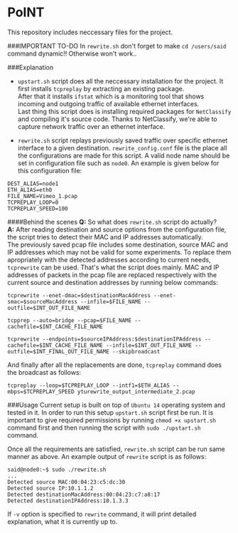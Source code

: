 # PoINT
This repository includes neccessary files for the project.

###IMPORTANT TO-DO
In <code>rewrite.sh</code> don't forget to make <code>cd /users/said </code> command dynamic!! Otherwise won't work..


###Explanation
- <code>upstart.sh</code> script does all the neccessary installation for the project. It first installs <code>tcpreplay</code> by extracting an existing package.<br/>
After that it installs <code>ifstat</code> which is a monitoring tool that shows incoming and outgoing traffic of available ethernet interfaces.<br/>
Last thing this script does is installing required packages for <code>NetClassify</code> and compiling it's source code. Thanks to NetClassify, we're able to capture network traffic over an ethernet interface. 

- <code>rewrite.sh</code> script replays previously saved traffic over specific ethernet interface to a given destination. <code>rewrite_config.conf</code> file is the place all the configurations are made for this script. A valid node name should be set in configuration file such as <code>node0</code>. An example is given below for this configuration file:
 
```
DEST_ALIAS=node1
ETH_ALIAS=eth0
FILE_NAME=Vimeo_1.pcap
TCPREPLAY_LOOP=0
TCPREPLAY_SPEED=100
```

####Behind the scenes
**Q:** So what does <code>rewrite.sh</code> script do actually?<br/>
**A:** After reading destination and source options from the configuration file, the script tries to detect their MAC and IP addresses automatically.<br/> The previously saved pcap file includes some destination, source MAC and IP addresses which may not be valid for some experiments. To replace them apropriately with the detected addresses according to current needs, <code>tcprewrite</code> can be used. That's what the script does mainly. MAC and IP addresses of packets in the pcap file are replaced respectively with the current source and destination addresses by running below commands:

```
tcprewrite --enet-dmac=$destinationMacAddress --enet-smac=$sourceMacAddress --infile=$FILE_NAME --outfile=$INT_OUT_FILE_NAME

tcpprep --auto=bridge --pcap=$FILE_NAME --cachefile=$INT_CACHE_FILE_NAME

tcprewrite --endpoints=$sourceIPAddress:$destinationIPAddress --cachefile=$INT_CACHE_FILE_NAME --infile=$INT_OUT_FILE_NAME --outfile=$INT_FINAL_OUT_FILE_NAME --skipbroadcast

```
And finally after all the replacements are done, <code>tcpreplay</code> command does the broadcast as follows:

```
tcpreplay --loop=$TCPREPLAY_LOOP --intf1=$ETH_ALIAS --mbps=$TCPREPLAY_SPEED yturewrite_output_intermediate_2.pcap
```

###Usage
Current setup is built on top of <code>Ubuntu 14</code> operating system and tested in it. In order to run this setup <code>upstart.sh</code> script first be run. It is important to give required permissions by running <code>chmod +x upstart.sh</code> command first and then running the script with <code>sudo ./upstart.sh</code> command.

Once all the requirements are satisfied, <code>rewrite.sh</code> script can be run same manner as above. An example output of <code>rewrite</code> script is as follows:


```
said@node0:~$ sudo ./rewrite.sh
...
Detected source MAC:00:04:23:c5:dc:30
Detected source IP:10.1.1.2
Detected destinationMacAddress:00:04:23:c7:a8:17
Detected destinationIPAddress:10.1.3.3
```
If <code>-v</code> option is specified to <code>rewrite</code> command, it will print detailed explanation, what it is currently up to.

